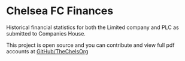 # Chelsea FC Finances

Historical financial statistics for both the Limited company and PLC as submitted to Companies House.

This project is open source and you can contribute and view full pdf accounts at [GitHub/TheChelsOrg](https://github.com/TheChelsOrg/club_finances)
